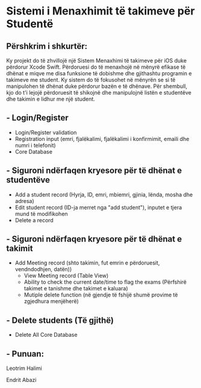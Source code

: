 # Sistemi i Menaxhimit të takimeve për Studentë 

## Përshkrim i shkurtër:

Ky projekt do të zhvillojë një Sistem Menaxhimi të takimeve për iOS duke përdorur Xcode Swift. Përdoruesi do të menaxhojë në mënyrë efikase të dhënat e miqve me disa funksione të dobishme dhe gjithashtu programin e takimeve me student. Ky sistem do të fokusohet në mënyrën se si të manipulohen të dhënat duke përdorur bazën e të dhënave. Për shembull, kjo do t'i lejojë përdoruesit të shikojnë dhe manipulojnë listën e studentëve dhe takimin e lidhur me një student.

## - Login/Register
-  Login/Register validation
-  Registration input (emri, fjalëkalimi, fjalëkalimi i konfirmimit, emaili dhe numri i telefonit)
-  Core Database

## - Siguroni ndërfaqen kryesore për të dhënat e studentëve
- Add a student record (Hyrja, ID, emri, mbiemri, gjinia, lënda, mosha dhe adresa)
- Edit student record (ID-ja merret nga "add student"), inputet e tjera mund të modifikohen
- Delete a record

## - Siguroni ndërfaqen kryesore për të dhënat e takimit
- Add Meeting record (shto takimin, fut emrin e përdoruesit, vendndodhjen, datën))
 	- View Meeting record (Table View)
 	- Ability to check the current date/time to flag the exams (Përfshirë takimet e tanishme dhe takimet e kaluara)
 	- Mutiple delete function  (në gjendje të fshijë shumë provime të zgjedhura menjëherë)
 
## - Delete students (Të gjithë)
- Delete All Core Database

## - Punuan:
Leotrim Halimi

Endrit Abazi














































































































































































































































































































































































